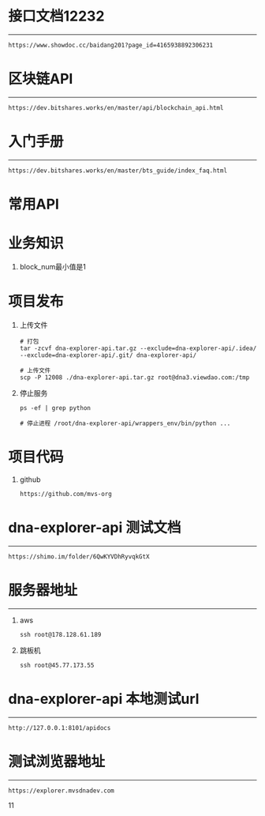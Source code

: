 # 接口文档12232

***

```shell
https://www.showdoc.cc/baidang201?page_id=4165938892306231
```





# 区块链API

***

```shell
https://dev.bitshares.works/en/master/api/blockchain_api.html
```





# 入门手册

***

```shell
https://dev.bitshares.works/en/master/bts_guide/index_faq.html
```





# 常用API





# 业务知识

1. block_num最小值是1







# 项目发布

1. 上传文件

   ```shell
   # 打包
   tar -zcvf dna-explorer-api.tar.gz --exclude=dna-explorer-api/.idea/ --exclude=dna-explorer-api/.git/ dna-explorer-api/
   
   # 上传文件
   scp -P 12008 ./dna-explorer-api.tar.gz root@dna3.viewdao.com:/tmp
   ```

2. 停止服务

   ```shell
   ps -ef | grep python
   
   # 停止进程 /root/dna-explorer-api/wrappers_env/bin/python ...
   ```



# 项目代码

1. github

   ```shell
   https://github.com/mvs-org
   ```

   



# dna-explorer-api 测试文档

***

```shell
https://shimo.im/folder/6QwKYVDhRyvqkGtX
```







# 服务器地址

***

1. aws

   ```shell
   ssh root@178.128.61.189
   ```

2. 跳板机

   ```shell
   ssh root@45.77.173.55
   ```




# dna-explorer-api 本地测试url

***

```shell
http://127.0.0.1:8101/apidocs
```



# 测试浏览器地址

***

```shell
https://explorer.mvsdnadev.com
```

11
